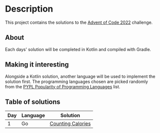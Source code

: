 # Description
This project contains the solutions to the [Advent of Code 2022](https://adventofcode.com/2022/) challenge.

## About
Each days' solution will be completed in Kotlin and compiled with Gradle.

## Making it interesting
Alongside a Kotlin solution, another language will be used to implement the solution first. The programming languages chosen are picked randomly from the [PYPL Popularity of Programming Languages](https://pypl.github.io/PYPL.html) list.

## Table of solutions

|Day| Language | Solution |
|---|----------|----------|
|1  |Go        | [Counting Calories](https://github.com/LiamL17/AOC-2022/tree/master/solutions/day01/solution.go)         |
